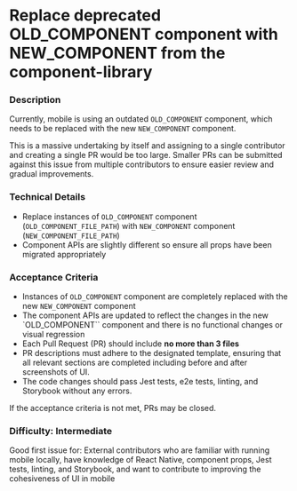 <!--
Select all instances and replace the following with ticket details
- OLD_COMPONENT
- OLD_COMPONENT_FILE_PATH
- NEW_COMPONENT
- NEW_COMPONENT_FILE_PATH
-->

# Replace deprecated OLD_COMPONENT component with NEW_COMPONENT from the component-library

### Description

Currently, mobile is using an outdated `OLD_COMPONENT` component, which needs to be replaced with the new `NEW_COMPONENT` component.

This is a massive undertaking by itself and assigning to a single contributor and creating a single PR would be too large. Smaller PRs can be submitted against this issue from multiple contributors to ensure easier review and gradual improvements.

### Technical Details

- Replace instances of `OLD_COMPONENT` component (`OLD_COMPONENT_FILE_PATH`) with `NEW_COMPONENT` component (`NEW_COMPONENT_FILE_PATH`)
- Component APIs are slightly different so ensure all props have been migrated appropriately

### Acceptance Criteria

- Instances of `OLD_COMPONENT` component are completely replaced with the new `NEW_COMPONENT` component
- The component APIs are updated to reflect the changes in the new `OLD_COMPONENT`` component and there is no functional changes or visual regression
- Each Pull Request (PR) should include **no more than 3 files**
- PR descriptions must adhere to the designated template, ensuring that all relevant sections are completed including before and after screenshots of UI.
- The code changes should pass Jest tests, e2e tests, linting, and Storybook without any errors.

If the acceptance criteria is not met, PRs may be closed.

### Difficulty: Intermediate

Good first issue for: External contributors who are familiar with running mobile locally, have knowledge of React Native, component props, Jest tests, linting, and Storybook, and want to contribute to improving the cohesiveness of UI in mobile
